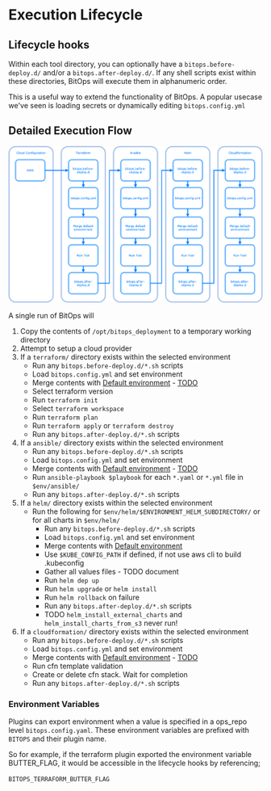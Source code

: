 # Execution Lifecycle

## Lifecycle hooks
Within each tool directory, you can optionally have a `bitops.before-deploy.d/` and/or a `bitops.after-deploy.d/`. If any shell scripts exist within these directories, BitOps will execute them in alphanumeric order.

This is a useful way to extend the functionality of BitOps. A popular usecase we've seen is loading secrets or dynamically editing `bitops.config.yml`

## Detailed Execution Flow

![lifecycle diagram](assets/images/lifecycle.png)

A single run of BitOps will

1. Copy the contents of `/opt/bitops_deployment` to a temporary working directory
2. Attempt to setup a cloud provider
3. If a `terraform/` directory exists within the selected environment
    * Run any `bitops.before-deploy.d/*.sh` scripts 
    * Load `bitops.config.yml` and set environment
    * Merge contents with [Default environment](default-environment.md) - [TODO](https://github.com/bitovi/bitops/issues/18)
    * Select terraform version
    * Run `terraform init`
    * Select `terraform workspace`
    * Run `terraform plan`
    * Run `terraform apply` or `terraform destroy`
    * Run any `bitops.after-deploy.d/*.sh` scripts
4. If a `ansible/` directory exists within the selected environment
    * Run any `bitops.before-deploy.d/*.sh` scripts
    * Load `bitops.config.yml` and set environment
    * Merge contents with [Default environment](default-environment.md) - [TODO](https://github.com/bitovi/bitops/issues/18)
    * Run `ansible-playbook $playbook` for each `*.yaml` or `*.yml` file in `$env/ansible/` 
    * Run any `bitops.after-deploy.d/*.sh` scripts
4. If a `helm/` directory exists within the selected environment
    * Run the following for `$env/helm/$ENVIRONMENT_HELM_SUBDIRECTORY/` or for all charts in `$env/helm/`
        * Run any `bitops.before-deploy.d/*.sh` scripts
        * Load `bitops.config.yml` and set environment
        * Merge contents with [Default environment](default-environment.md)
        * Use `$KUBE_CONFIG_PATH` if defined, if not use aws cli to build .kubeconfig
        * Gather all values files - TODO document
        * Run `helm dep up`
        * Run `helm upgrade` or `helm install`
        * Run `helm rollback` on failure
        * Run any `bitops.after-deploy.d/*.sh` scripts
        * TODO `helm_install_external_charts` and `helm_install_charts_from_s3` never run!
4. If a `cloudformation/` directory exists within the selected environment
    * Run any `bitops.before-deploy.d/*.sh` scripts
    * Load `bitops.config.yml` and set environment
    * Merge contents with [Default environment](default-environment.md) - [TODO](https://github.com/bitovi/bitops/issues/18)
    * Run cfn template validation
    * Create or delete cfn stack. Wait for completion
    * Run any `bitops.after-deploy.d/*.sh` scripts

### Environment Variables
Plugins can export environment when a value is specified in a ops_repo level `bitops.config.yaml`. These environment variables are prefixed with `BITOPS` and their plugin name. 

So for example, if the terraform plugin exported the environment variable BUTTER_FLAG, it would be accessible in the lifecycle hooks by referencing; 

`BITOPS_TERRAFORM_BUTTER_FLAG`